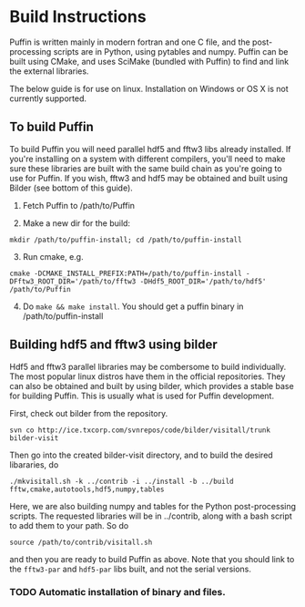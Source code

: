 # Build Instructions

Puffin is written mainly in modern fortran and one C file, and the 
post-processing scripts are in Python, using pytables and numpy. Puffin 
can be built using CMake, and uses SciMake (bundled with Puffin) to find
and link the external libraries.

The below guide is for use on linux. Installation on Windows or OS X 
is not currently supported.

## To build Puffin

To build Puffin you will need parallel hdf5 and fftw3 libs already installed. 
If you're installing on a system with different compilers, you'll need to 
make sure these libraries are built with the same build chain as you're going
to use for Puffin. If you wish, fftw3 and hdf5 may be obtained and built 
using Bilder (see bottom of this guide). 

1. Fetch Puffin to /path/to/Puffin

2. Make a new dir for the build:

`mkdir /path/to/puffin-install; cd /path/to/puffin-install`

3. Run cmake, e.g.

`cmake -DCMAKE_INSTALL_PREFIX:PATH=/path/to/puffin-install -DFftw3_ROOT_DIR='/path/to/fftw3 -DHdf5_ROOT_DIR='/path/to/hdf5' /path/to/Puffin`

4. Do `make && make install`. You should get a puffin binary in /path/to/puffin-install

## Building hdf5 and fftw3 using bilder

Hdf5 and fftw3 parallel libraries may be combersome to build individually. The most 
popular linux distros have them in the official repositories. They can also be obtained 
and built by using bilder, which provides a stable base for building Puffin. This is
usually what is used for Puffin development.  

First, check out bilder from the repository.

`svn co http://ice.txcorp.com/svnrepos/code/bilder/visitall/trunk bilder-visit`

Then go into the created bilder-visit directory, and to build the desired libararies, do

`./mkvisitall.sh -k ../contrib -i ../install -b ../build fftw,cmake,autotools,hdf5,numpy,tables`

Here, we are also building numpy and tables for the Python post-processing scripts.
The requested libraries will be in ../contrib, along with a bash script
to add them to your path. So do 

`source /path/to/contrib/visitall.sh`

and then you are ready to build Puffin as above. Note that you should link to 
the `fftw3-par` and `hdf5-par` libs built, and not the serial versions.

### TODO Automatic installation of binary and files.
